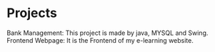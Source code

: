 # Projects
Bank Management: This project is made by java, MYSQL and Swing.
Frontend Webpage: It is the Frontend of my e-learning website.
